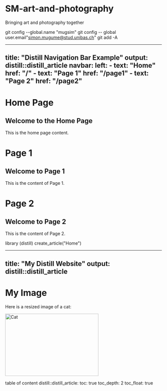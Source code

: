 # SM-art-and-photography
Bringing art and photography together


git config --global.name "mugsim"
git config -- global user.email"simon.mugume@stud.unibas.ch"
git add -A

---
title: "Distill Navigation Bar Example"
output: distill::distill_article
navbar:
  left:
    - text: "Home"
      href: "/"
    - text: "Page 1"
      href: "/page1"
    - text: "Page 2"
      href: "/page2"
---

# Home Page
## Welcome to the Home Page
This is the home page content.

# Page 1
## Welcome to Page 1
This is the content of Page 1.

# Page 2
## Welcome to Page 2
This is the content of Page 2.

library (distill)
create_article("Home")

---
title: "My Distill Website"
output: distill::distill_article
---

# My Image

Here is a resized image of a cat:

<img src="images/cat.jpg" alt="Cat" width="300" height="200">


table of content
 distill::distill_article:
    toc: true
    toc_depth: 2
    toc_float: true



